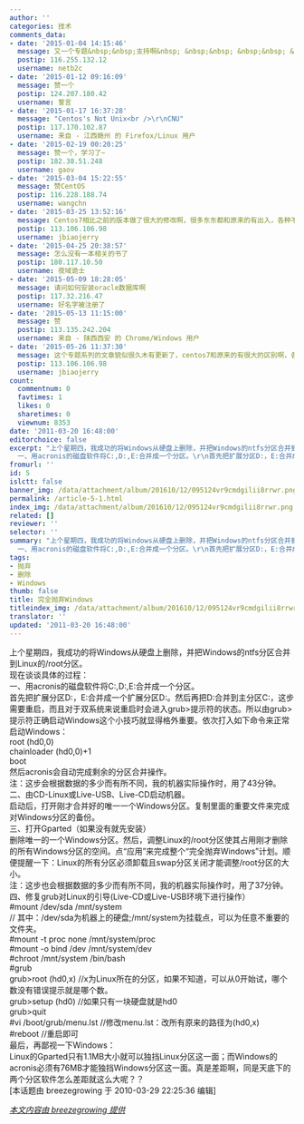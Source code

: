 ```yaml
---
author: ''
categories: 技术
comments_data:
- date: '2015-01-04 14:15:46'
  message: 又一个专题&nbsp;&nbsp;支持啊&nbsp; &nbsp;&nbsp; &nbsp;&nbsp; &nbsp;已添加书签！&nbsp;&nbsp;^_^
  postip: 116.255.132.12
  username: netb2c
- date: '2015-01-12 09:16:09'
  message: 赞一个
  postip: 124.207.180.42
  username: 誓言
- date: '2015-01-17 16:37:28'
  message: "Centos's Not Unix<br />\r\nCNU"
  postip: 117.170.102.87
  username: 来自 - 江西赣州 的 Firefox/Linux 用户
- date: '2015-02-19 00:20:25'
  message: 赞一个，学习了~
  postip: 182.38.51.248
  username: gaov
- date: '2015-03-04 15:22:55'
  message: 赞CentOS
  postip: 116.228.188.74
  username: wangchn
- date: '2015-03-25 13:52:16'
  message: Centos7相比之前的版本做了很大的修改啊，很多东东都和原来的有出入，各种不适应啊，希望该系列专题能有更多的精彩
  postip: 113.106.106.98
  username: jbiaojerry
- date: '2015-04-25 20:38:57'
  message: 怎么没有一本相关的书了
  postip: 180.117.10.50
  username: 夜域诡士
- date: '2015-05-09 18:28:05'
  message: 请问如何安装oracle数据库啊
  postip: 117.32.216.47
  username: 好名字被注册了
- date: '2015-05-13 11:15:00'
  message: 赞
  postip: 113.135.242.204
  username: 来自 - 陕西西安 的 Chrome/Windows 用户
- date: '2015-05-26 11:37:30'
  message: 这个专题系列的文章貌似很久木有更新了，centos7和原来的有很大的区别啊，各种不适应，期待这专题能够多来点干活，^_^
  postip: 113.106.106.98
  username: jbiaojerry
count:
  commentnum: 0
  favtimes: 1
  likes: 0
  sharetimes: 0
  viewnum: 8353
date: '2011-03-20 16:48:00'
editorchoice: false
excerpt: "上个星期四，我成功的将Windows从硬盘上删除，并把Windows的ntfs分区合并到Linux的/root分区。\r\n 现在谈谈具体的过程：\r\n
  一、用acronis的磁盘软件将C:,D:,E:合并成一个分区。\r\n首先把扩展分区D:，E:合并成一个扩展分区 ..."
fromurl: ''
id: 5
islctt: false
banner_img: /data/attachment/album/201610/12/095124vr9cmdgilii8rrwr.png
permalink: /article-5-1.html
index_img: /data/attachment/album/201610/12/095124vr9cmdgilii8rrwr.png
related: []
reviewer: ''
selector: ''
summary: "上个星期四，我成功的将Windows从硬盘上删除，并把Windows的ntfs分区合并到Linux的/root分区。\r\n 现在谈谈具体的过程：\r\n
  一、用acronis的磁盘软件将C:,D:,E:合并成一个分区。\r\n首先把扩展分区D:，E:合并成一个扩展分区 ..."
tags:
- 抛弃
- 删除
- Windows
thumb: false
title: 完全抛弃Windows
titleindex_img: /data/attachment/album/201610/12/095124vr9cmdgilii8rrwr.png
translator: ''
updated: '2011-03-20 16:48:00'
---
```


上个星期四，我成功的将Windows从硬盘上删除，并把Windows的ntfs分区合并到Linux的/root分区。  
 现在谈谈具体的过程：  
 一、用acronis的磁盘软件将C:,D:,E:合并成一个分区。  
 首先把扩展分区D:，E:合并成一个扩展分区D:。然后再把D:合并到主分区C:，这步需要重启，而且对于双系统来说重启时会进入grub>提示符的状态。所以由grub>提示符正确启动Windows这个小技巧就显得格外重要。依次打入如下命令来正常启动Windows：  
 root (hd0,0)  
 chainloader (hd0,0)+1  
 boot  
 然后acronis会自动完成剩余的分区合并操作。  
 注：这步会根据数据的多少而有所不同，我的机器实际操作时，用了43分钟。  
 二、由CD-Linux或Live-USB、Live-CD启动机器。  
 启动后，打开刚才合并好的唯一一个Windows分区。复制里面的重要文件来完成对Windows分区的备份。  
 三、打开Gparted（如果没有就先安装）  
 删除唯一的一个Windows分区。然后，调整Linux的/root分区使其占用刚才删除的所有Windows分区的空间。点&ldquo;应用&rdquo;来完成整个&ldquo;完全抛弃Windows&rdquo;计划。顺便提醒一下：Linux的所有分区必须卸载且swap分区关闭才能调整/root分区的大小。  
 注：这步也会根据数据的多少而有所不同，我的机器实际操作时，用了37分钟。  
 四、修复grub对Linux的引导(Live-CD或Live-USB环境下进行操作）  
 #mount /dev/sda /mnt/system  
 // 其中：/dev/sda为机器上的硬盘;/mnt/system为挂载点，可以为任意不重要的文件夹。  
 #mount -t proc none /mnt/system/proc  
 #mount -o bind /dev /mnt/system/dev  
 #chroot /mnt/system /bin/bash  
 #grub  
 grub>root (hd0,x) //x为Linux所在的分区，如果不知道，可以从0开始试，哪个数没有错误提示就是哪个数。  
 grub>setup (hd0) //如果只有一块硬盘就是hd0  
 grub>quit  
 #vi /boot/grub/menu.lst //修改menu.lst：改所有原来的路径为(hd0,x)  
 #reboot //重启即可  
 最后，再鄙视一下Windows：  
 Linux的Gparted只有1.1MB大小就可以独挡Linux分区这一面；而Windows的acronis必须有76MB才能独挡Windows分区这一面。真是差距啊，同是天底下的两个分区软件怎么差距就这么大呢？？  
 [本话题由 breezegrowing 于 2010-03-29 22:25:36 编辑]


 


*[本文内容由 breezegrowing 提供](thread-2603-1-1.html)*